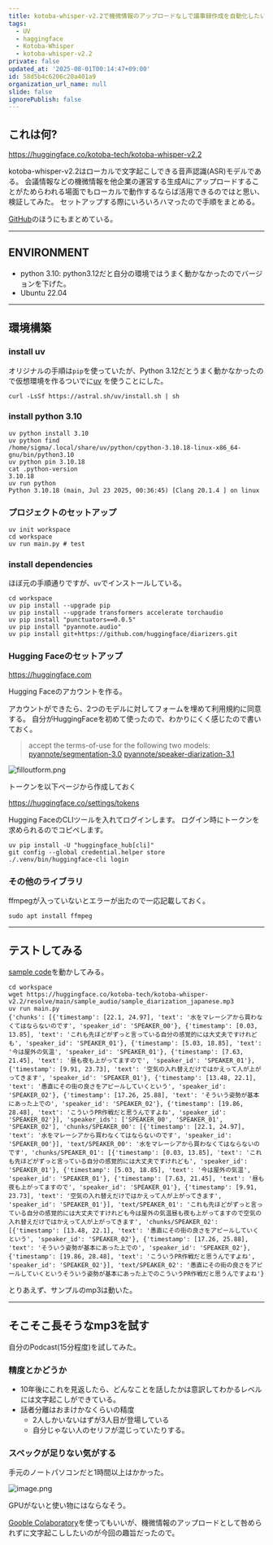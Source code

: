 ```yaml
---
title: kotoba-whisper-v2.2で機微情報のアップロードなしで議事録作成を自動化したい セットアップでハマったところまとめ
tags:
  - UV
  - haggingface
  - Kotoba-Whisper
  - kotoba-whisper-v2.2
private: false
updated_at: '2025-08-01T00:14:47+09:00'
id: 58d5b4c6206c20a401a9
organization_url_name: null
slide: false
ignorePublish: false
---
```

## これは何?

https://huggingface.co/kotoba-tech/kotoba-whisper-v2.2

kotoba-whisper-v2.2はローカルで文字起こしできる音声認識(ASR)モデルである。
会議情報などの機微情報を他企業の運営する生成AIにアップロードすることがためらわれる場面でもローカルで動作するならば活用できるのではと思い、検証してみた。
セットアップする際にいろいろハマったので手順をまとめる。

[GitHub](https://github.com/RyosukeDTomita/use-kotoba-whisper-v2.2?tab=readme-ov-file)のほうにもまとめている。

---

## ENVIRONMENT

- python 3.10: python3.12だと自分の環境ではうまく動かなかったのでバージョンを下げた。
- Ubuntu 22.04

---

## 環境構築

### install uv

オリジナルの手順は`pip`を使っていたが、Python 3.12だとうまく動かなかったので仮想環境を作るついでに[uv](https://github.com/astral-sh/uv) を使うことにした。

```shell
curl -LsSf https://astral.sh/uv/install.sh | sh
```

### install python 3.10

```shell
uv python install 3.10
uv python find
/home/sigma/.local/share/uv/python/cpython-3.10.18-linux-x86_64-gnu/bin/python3.10
uv python pin 3.10.18
cat .python-version
3.10.18
uv run python
Python 3.10.18 (main, Jul 23 2025, 00:36:45) [Clang 20.1.4 ] on linux
```

### プロジェクトのセットアップ

```shell
uv init workspace
cd workspace
uv run main.py # test
```

### install dependencies

ほぼ元の手順通りですが、`uv`でインストールしている。

```shell
cd workspace
uv pip install --upgrade pip
uv pip install --upgrade transformers accelerate torchaudio
uv pip install "punctuators==0.0.5"
uv pip install "pyannote.audio"
uv pip install git+https://github.com/huggingface/diarizers.git
```

### Hugging Faceのセットアップ

https://huggingface.com

Hugging Faceのアカウントを作る。

アカウントができたら、2つのモデルに対してフォームを埋めて利用規約に同意する。
自分がHuggingFaceを初めて使ったので、わかりにくく感じたので書いておく。

> accept the terms-of-use for the following two models:
> [pyannote/segmentation-3.0](https://huggingface.co/pyannote/segmentation-3.0)
> [pyannote/speaker-diarization-3.1](https://huggingface.co/pyannote/speaker-diarization-3.1)

![filloutform.png](https://qiita-image-store.s3.ap-northeast-1.amazonaws.com/0/3718390/0d29128b-74eb-4741-a151-0da9b8e19ad9.png)

トークンを以下ページから作成しておく

https://huggingface.co/settings/tokens


Hugging FaceのCLIツールを入れてログインします。
ログイン時にトークンを求められるのでコピペします。

```shell
uv pip install -U "huggingface_hub[cli]"
git config --global credential.helper store
./.venv/bin/huggingface-cli login
```

### その他のライブラリ

ffmpegが入っていないとエラーが出たので一応記載しておく。

```shell
sudo apt install ffmpeg
```

---

## テストしてみる

[sample code](https://huggingface.co/kotoba-tech/kotoba-whisper-v2.2)を動かしてみる。

```shell
cd workspace
wget https://huggingface.co/kotoba-tech/kotoba-whisper-v2.2/resolve/main/sample_audio/sample_diarization_japanese.mp3
uv run main.py
{'chunks': [{'timestamp': [22.1, 24.97], 'text': '水をマレーシアから買わなくてはならないのです', 'speaker_id': 'SPEAKER_00'}, {'timestamp': [0.03, 13.85], 'text': 'これも先ほどがずっと言っている自分の感覚的には大丈夫ですけれども', 'speaker_id': 'SPEAKER_01'}, {'timestamp': [5.03, 18.85], 'text': '今は屋外の気温', 'speaker_id': 'SPEAKER_01'}, {'timestamp': [7.63, 21.45], 'text': '昼も夜も上がってますので', 'speaker_id': 'SPEAKER_01'}, {'timestamp': [9.91, 23.73], 'text': '空気の入れ替えだけではかえって人が上がってきます', 'speaker_id': 'SPEAKER_01'}, {'timestamp': [13.48, 22.1], 'text': '愚直にその街の良さをアピールしていくという', 'speaker_id': 'SPEAKER_02'}, {'timestamp': [17.26, 25.88], 'text': 'そういう姿勢が基本にあった上での', 'speaker_id': 'SPEAKER_02'}, {'timestamp': [19.86, 28.48], 'text': 'こういうPR作戦だと思うんですよね', 'speaker_id': 'SPEAKER_02'}], 'speaker_ids': ['SPEAKER_00', 'SPEAKER_01', 'SPEAKER_02'], 'chunks/SPEAKER_00': [{'timestamp': [22.1, 24.97], 'text': '水をマレーシアから買わなくてはならないのです', 'speaker_id': 'SPEAKER_00'}], 'text/SPEAKER_00': '水をマレーシアから買わなくてはならないのです', 'chunks/SPEAKER_01': [{'timestamp': [0.03, 13.85], 'text': 'これも先ほどがずっと言っている自分の感覚的には大丈夫ですけれども', 'speaker_id': 'SPEAKER_01'}, {'timestamp': [5.03, 18.85], 'text': '今は屋外の気温', 'speaker_id': 'SPEAKER_01'}, {'timestamp': [7.63, 21.45], 'text': '昼も夜も上がってますので', 'speaker_id': 'SPEAKER_01'}, {'timestamp': [9.91, 23.73], 'text': '空気の入れ替えだけではかえって人が上がってきます', 'speaker_id': 'SPEAKER_01'}], 'text/SPEAKER_01': 'これも先ほどがずっと言っている自分の感覚的には大丈夫ですけれども今は屋外の気温昼も夜も上がってますので空気の入れ替えだけではかえって人が上がってきます', 'chunks/SPEAKER_02': [{'timestamp': [13.48, 22.1], 'text': '愚直にその街の良さをアピールしていくという', 'speaker_id': 'SPEAKER_02'}, {'timestamp': [17.26, 25.88], 'text': 'そういう姿勢が基本にあった上での', 'speaker_id': 'SPEAKER_02'}, {'timestamp': [19.86, 28.48], 'text': 'こういうPR作戦だと思うんですよね', 'speaker_id': 'SPEAKER_02'}], 'text/SPEAKER_02': '愚直にその街の良さをアピールしていくというそういう姿勢が基本にあった上でのこういうPR作戦だと思うんですよね'}
```

とりあえず、サンプルのmp3は動いた。

---

## そこそこ長そうなmp3を試す

自分のPodcast(15分程度)を試してみた。

### 精度とかどうか

- 10年後にこれを見返したら、どんなことを話したかは意訳してわかるレベルには文字起こしができている。
- 話者分離はおまけかなくらいの精度
    - 2人しかいないはずが3人目が登場している
    - 自分じゃない人のセリフが混じっていたりする。

### スペックが足りない気がする

手元のノートパソコンだと1時間以上はかかった。

![image.png](https://qiita-image-store.s3.ap-northeast-1.amazonaws.com/0/3718390/0d8da0d3-a9cc-4e96-9c80-67d48008b9ec.png)

GPUがないと使い物にはならなそう。

[Gooble Colaboratory](https://colab.google/)を使ってもいいが、機微情報のアップロードとして咎められずに文字起こししたいのが今回の趣旨だったので。
